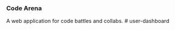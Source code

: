 ### Code Arena

A web application for code battles and collabs.
#   u s e r - d a s h b o a r d  
 